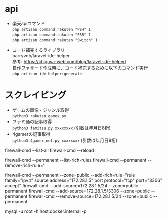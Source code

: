 # api
- 楽天apiコマンド  
`php artisan command:rakuten "PS4" 1`  
`php artisan command:rakuten "PS5" 1`  
`php artisan command:rakuten "Switch" 1`  



<!-- php artisan command:rakuten "PS4" 10 -->

<!-- php artisan command:rakuten "PS5" 8 -->

<!-- php artisan command:rakuten "Switch" 15 -->

- コード補完するライブラリ  
barryvdh/laravel-ide-helper  
参考: https://chigusa-web.com/blog/laravel-ide-helper/   
自作ファザード作成時に、コード補完するために以下のコマンド実行  
`php artisan ide-helper:generate`


# スクレイピング
- ゲームの画像・ジャンル取得  
`python3 rakuten_games.py`
- ファミ通の記事取得  
`python3 famitsu.py xxxxxxxx` (引数は年月日8桁) 
- 4gamerの記事取得  
`python3 4gamer_net.py xxxxxxxx` (引数は年月日8桁) 


firewall-cmd --list-all
firewall-cmd --reload

firewall-cmd --permanent --list-rich-rules
firewall-cmd --permanent --remove-rich-rule=''

firewall-cmd --permanent --zone=public --add-rich-rule="rule family="ipv4" source address="172.28.1.5" port protocol="tcp" port="3306" accept"
firewall-cmd --add-source=172.28.1.5/24 --zone=public --permanent
firewall-cmd --add-source=172.28.1.5/3306 --zone=public --permanent
firewall-cmd --remove-source=172.28.1.5/24 --zone=public --permanent

mysql -u root -h host.docker.internal -p